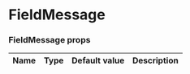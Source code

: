 # FieldMessage

<!-- STORY -->

### FieldMessage props

| Name | Type                     | Default value | Description                                            |
| ---- | ------------------------ | ------------- | ------------------------------------------------------ |


